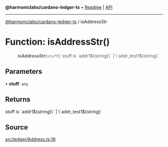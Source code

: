 **@harmoniclabs/cardano-ledger-ts** • [Readme](../Introduction) \| [API](../globals)

***

[@harmoniclabs/cardano-ledger-ts](../Introduction) / isAddressStr

# Function: isAddressStr()

> **isAddressStr**(`stuff`): stuff is \`addr1${string}\` | \`addr_test1${string}\`

## Parameters

• **stuff**: `any`

## Returns

stuff is \`addr1${string}\` | \`addr_test1${string}\`

## Source

[src/ledger/Address.ts:16](https://github.com/HarmonicLabs/cardano-ledger-ts/blob/d1659b0/src/ledger/Address.ts#L16)
